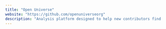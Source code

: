 ```yaml
---
title: "Open Universe"
website: "https://github.com/openuniverseorg"
description: "Analysis platform designed to help new contributors find open source projects. It is still under development."
---
```

